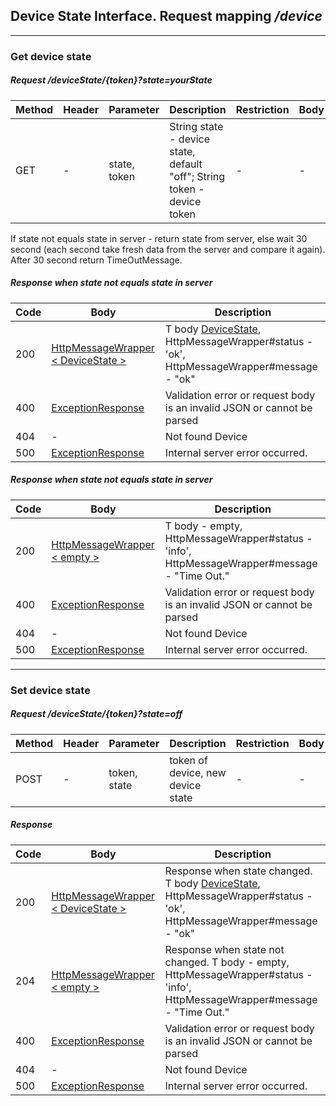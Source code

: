 ## Device State Interface. Request mapping <em>/device</em>

___
### Get device state
##### Request /deviceState/{token}?state=yourState
Method | Header | Parameter | Description | Restriction | Body | Description | Restriction
------------ | ------------- | ------------- | ------------- | ------------- | ------------- | ------------- | -------------
GET | - | state, token | String state - device state, default "off"; String token - device token | - | - | - | -

If state not equals state in server - return state from server, else wait 30 second (each second take fresh data from the server and compare it again). After 30 second return TimeOutMessage.

##### Response when state not equals state in server
Code | Body | Description
------------ | ------------- | -------------
200 | [HttpMessageWrapper < DeviceState >](../model/HttpMessageWrapper.md) | T body [DeviceState](../model/DeviceState.md), HttpMessageWrapper#status - 'ok', HttpMessageWrapper#message - "ok"
400 | [ExceptionResponse](../model/ExceptionResponse.md) | Validation error or request body is an invalid JSON or cannot be parsed
404 | - | Not found Device
500 | [ExceptionResponse](../model/ExceptionResponse.md) | Internal server error occurred.

##### Response when state not equals state in server
Code | Body | Description
------------ | ------------- | -------------
200 | [HttpMessageWrapper < empty >](../model/HttpMessageWrapper.md) | T body - empty, HttpMessageWrapper#status - 'info', HttpMessageWrapper#message - "Time Out."
400 | [ExceptionResponse](../model/ExceptionResponse.md) | Validation error or request body is an invalid JSON or cannot be parsed
404 | - | Not found Device
500 | [ExceptionResponse](../model/ExceptionResponse.md) | Internal server error occurred.

___
### Set device state
##### Request /deviceState/{token}?state=off
Method | Header | Parameter | Description | Restriction | Body | Description | Restriction
------------ | ------------- | ------------- | ------------- | ------------- | ------------- | ------------- | -------------
POST | - | token, state | token of device, new device state | - | - | - | -

##### Response
Code | Body | Description
------------ | ------------- | -------------
200 | [HttpMessageWrapper < DeviceState >](../model/HttpMessageWrapper.md) | Response when state changed. T body [DeviceState](../model/DeviceState.md), HttpMessageWrapper#status - 'ok', HttpMessageWrapper#message - "ok"
204 | [HttpMessageWrapper < empty >](../model/HttpMessageWrapper.md) | Response when state not changed. T body - empty, HttpMessageWrapper#status - 'info', HttpMessageWrapper#message - "Time Out."
400 | [ExceptionResponse](../model/ExceptionResponse.md) | Validation error or request body is an invalid JSON or cannot be parsed
404 | - | Not found Device
500 | [ExceptionResponse](../model/ExceptionResponse.md) | Internal server error occurred.